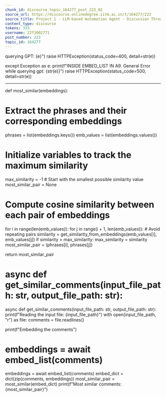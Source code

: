 ```yaml
---
chunk_id: discourse_topic_164277_post_223_02
source_url: https://discourse.onlinedegree.iitm.ac.in/t/164277/223
source_title: Project 1 - LLM-based Automation Agent - Discussion Thread [TDS Jan 2025]
content_type: discourse
tokens: 333
username: 22f3002771
post_number: 223
topic_id: 164277
---
```


 querying GPT: {e}")
 raise HTTPException(status_code=400, detail=str(e))

except Exception as e:
 print(f"INSIDE EMBED_LIST IN A9. General Error while querying gpt: {str(e)}")
 raise HTTPException(status_code=500, detail=str(e))

---

def most_similar(embeddings):
 # Extract the phrases and their corresponding embeddings
 phrases = list(embeddings.keys())
 emb_values = list(embeddings.values())

# Initialize variables to track the maximum similarity
 max_similarity = -1 # Start with the smallest possible similarity value
 most_similar_pair = None

# Compute cosine similarity between each pair of embeddings
 for i in range(len(emb_values)):
 for j in range(i + 1, len(emb_values)): # Avoid repeating pairs
 similarity = get_similarity_from_embeddings(emb_values[i], emb_values[j])
 if similarity &gt; max_similarity:
 max_similarity = similarity
 most_similar_pair = (phrases[i], phrases[j])

return most_similar_pair

# async def get_similar_comments(input_file_path: str, output_file_path: str):
async def get_similar_comments(input_file_path: str, output_file_path: str):
 print(f"Reading the input file: {input_file_path}")
 with open(input_file_path, "r") as file:
 comments = file.readlines()

print(f"Embedding the comments")
 # embeddings = await embed_list(comments)
 embeddings = await embed_list(comments)
 embed_dict = dict(zip(comments, embeddings))
 most_similar_pair = most_similar(embed_dict)
 print(f"Most similar comments: {most_similar_pair}")
